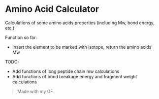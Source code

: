 # Amino Acid Calculator

Calculations of some amino acids properties (including Mw, bond energy, etc.)

Function so far:
- Insert the element to be marked with isotope, return the amino acids' Mw

TODO:
- Add functions of long peptide chain mw calculations
- Add functions of bond breakage energy and fragment weight calculations

> Made with my GF
